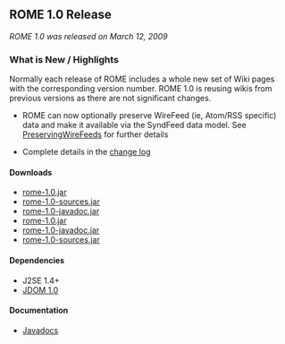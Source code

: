 ## ROME 1.0 Release

*ROME 1.0 was released on March 12, 2009*

### What is New / Highlights

Normally each release of ROME includes a whole new set of Wiki pages
with the corresponding version number. ROME 1.0 is reusing wikis from
previous versions as there are not significant changes.

-   ROME can now optionally preserve WireFeed (ie, Atom/RSS specific)
    data and make it available via the SyndFeed data model. See
    [PreservingWireFeeds](../PreservingWireFeeds.html) for further
    details

-   Complete details in the [change log](../ChangeLog.html)

#### Downloads

-   [rome-1.0.jar](./rome-1.0.jar)
-   [rome-1.0-sources.jar](./rome-1.0-sources.jar)
-   [rome-1.0-javadoc.jar](./rome-1.0-javadoc.jar)
-   [rome-1.0.jar](./rome-1.0.jar)
-   [rome-1.0-javadoc.jar](./rome-1.0-javadoc.jar)
-   [rome-1.0-sources.jar](./rome-1.0-sources.jar)

#### Dependencies

-   J2SE 1.4+
-   [JDOM 1.0](http://www.jdom.org/)

#### Documentation

-   [Javadocs](http://rome.dev.java.net/apidocs/1_0/overview-summary.html)
